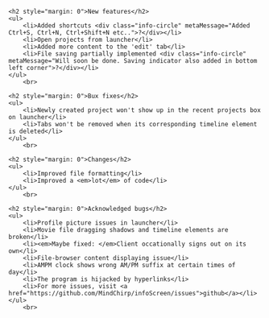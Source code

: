     <h2 style="margin: 0">New features</h2>
    <ul>
        <li>Added shortcuts <div class="info-circle" metaMessage="Added Ctrl+S, Ctrl+N, Ctrl+Shift+N etc..">?</div></li>
        <li>Open projects from launcher</li>
        <li>Added more content to the 'edit' tab</li>
        <li>File saving partially implemented <div class="info-circle" metaMessage="Will soon be done. Saving indicator also added in bottom left corner">?</div></li>
    </ul>
        <br>

    <h2 style="margin: 0">Bux fixes</h2>
    <ul>
        <li>Newly created project won't show up in the recent projects box on launcher</li>
        <li>Tabs won't be removed when its corresponding timeline element is deleted</li>
    </ul>
        <br>

    <h2 style="margin: 0">Changes</h2>
    <ul>
        <li>Improved file formatting</li>
        <li>Improved a <em>lot</em> of code</li>
    </ul>
        <br>

    <h2 style="margin: 0">Acknowledged bugs</h2>
    <ul>
        <li>Profile picture issues in launcher</li>
        <li>Movie file dragging shadows and timeline elements are broken</li>
        <li><em>Maybe fixed: </em>Client occationally signs out on its own</li>
        <li>File-browser content displaying issue</li>
        <li>AMPM clock shows wrong AM/PM suffix at certain times of day</li>
        <li>The program is hijacked by hyperlinks</li>
        <li>For more issues, visit <a href="https://github.com/MindChirp/infoScreen/issues">github</a></li>
    </ul>
        <br>

